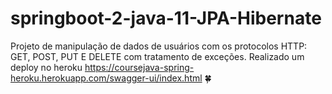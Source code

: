 # springboot-2-java-11-JPA-Hibernate

Projeto de manipulação de dados de usuários com os protocolos HTTP: GET, POST, PUT E DELETE com tratamento de exceções.
Realizado um deploy no heroku https://coursejava-spring-heroku.herokuapp.com/swagger-ui/index.html
🍀
